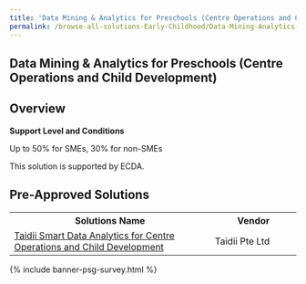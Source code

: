 ```yaml
---
title: 'Data Mining & Analytics for Preschools (Centre Operations and Child Development)'
permalink: /browse-all-solutions-Early-Childhood/Data-Mining-Analytics-for-Preschools--Centre-Operations-and-Child-Development-
---
```


## Data Mining & Analytics for Preschools (Centre Operations and Child Development)
## Overview

**Support Level and Conditions**

Up to 50% for SMEs, 30% for non-SMEs

This solution is supported by ECDA.

## Pre-Approved Solutions

<table>
<tr>
<th style='width: auto;'><b>Solutions Name</b></th>
<th style='width: 30%;'><b>Vendor</b></th>
</tr>
<tr>
<td><a href='/productivity-solutions-grant/solutionrepo/solution1233' target='_blank'>Taidii Smart Data Analytics for Centre Operations and Child Development</a><br></td>
<td>Taidii Pte Ltd</td>
</tr>
</table>

{% include banner-psg-survey.html %}
